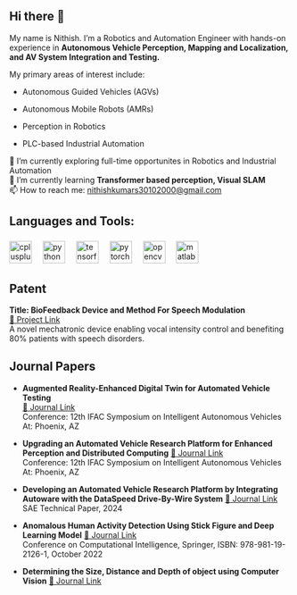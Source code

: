 ## Hi there 👋

<p align="left">My name is Nithish. I’m a Robotics and Automation Engineer with hands-on experience in <b>Autonomous Vehicle Perception, Mapping and Localization, and AV System Integration and Testing.</b> </p>

My primary areas of interest include:

- Autonomous Guided Vehicles (AGVs)
+ Autonomous Mobile Robots (AMRs)  
- Perception in Robotics  

- PLC-based Industrial Automation  


🔭 I’m currently exploring full-time opportunites in Robotics and Industrial Automation  
🌱 I’m currently learning **Transformer based perception, Visual SLAM**  
📫 How to reach me: nithishkumars30102000@gmail.com






<h2 align="left">Languages and Tools:</h2>

###

<div align="left">
  <img src="https://cdn.jsdelivr.net/gh/devicons/devicon/icons/cplusplus/cplusplus-original.svg" height="40" alt="cplusplus logo"  />
  <img width="12" />
  <img src="https://cdn.jsdelivr.net/gh/devicons/devicon/icons/python/python-original.svg" height="40" alt="python logo"  />
  <img width="12" />
  <img src="https://cdn.jsdelivr.net/gh/devicons/devicon/icons/tensorflow/tensorflow-original.svg" height="40" alt="tensorflow logo"  />
  <img width="12" />
  <img src="https://cdn.jsdelivr.net/gh/devicons/devicon/icons/pytorch/pytorch-original.svg" height="40" alt="pytorch logo"  />
  <img width="12" />
  <img src="https://cdn.jsdelivr.net/gh/devicons/devicon/icons/opencv/opencv-original.svg" height="40" alt="opencv logo"  />
  <img width="12" />
  <img src="https://cdn.jsdelivr.net/gh/devicons/devicon/icons/matlab/matlab-original.svg" height="40" alt="matlab logo"  />
</div>

###

## Patent
**Title: BioFeedback Device and Method For Speech Modulation**  
[🔗 Project Link](https://github.com/S-Nithish-Kumar/Biofeedback_device_for_speech_modulation)  
A novel mechatronic device enabling vocal intensity control and benefiting 80% patients with speech disorders. 

## Journal Papers
+ **Augmented Reality-Enhanced Digital Twin for Automated Vehicle Testing**  
[🔗 Journal Link](https://www.researchgate.net/publication/390629478_Augmented_Reality-Enhanced_Digital_Twin_for_Automated_Vehicle_Testing)  
Conference: 12th IFAC Symposium on Intelligent Autonomous Vehicles At: Phoenix, AZ    

- **Upgrading an Automated Vehicle Research Platform for Enhanced Perception and Distributed Computing**
[🔗 Journal Link](https://www.researchgate.net/publication/391240870_Upgrading_an_Automated_Vehicle_Research_Platform_for_Enhanced_Perception_and_Distributed_Computing)   
Conference: 12th IFAC Symposium on Intelligent Autonomous Vehicles At: Phoenix, AZ    

+ **Developing an Automated Vehicle Research Platform by Integrating Autoware with the DataSpeed Drive-By-Wire System** [🔗 Journal Link](https://www.researchgate.net/publication/379568688_Guo_Wishart_et_al_2024_-_Developing_an_AV_Research_Platform_by_Integrating_Autoware_with_the_DataSpeed_DBW_System)  
SAE Technical Paper, 2024

- **Anomalous Human Activity Detection Using Stick Figure and Deep Learning Model** [🔗 Journal Link](https://drive.google.com/file/d/16dYoFNufRDVDtR4PDH9I32Ywxrsv9pJE/view?usp=sharing)  
Conference on Computational Intelligence, Springer, ISBN: 978-981-19-2126-1, October 2022

+ **Determining the Size, Distance and Depth of object using 
Computer Vision** [🔗 Journal Link](https://drive.google.com/file/d/1E4ocoa9WhjbOksHTL7AhcDkKffM7CeZg/view?usp=sharing)


